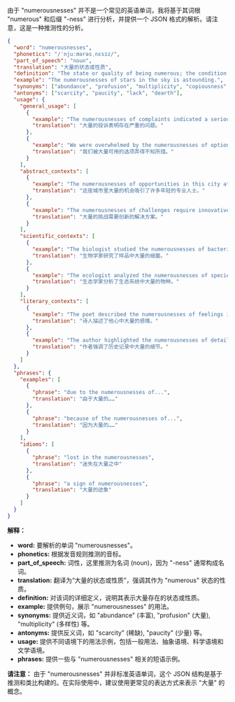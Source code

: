 由于 "numerousnesses" 并不是一个常见的英语单词，我将基于其词根 "numerous" 和后缀 "-ness" 进行分析，并提供一个 JSON 格式的解析。请注意，这是一种推测性的分析。

```json
{
  "word": "numerousnesses",
  "phonetics": "/ˈnjuːmərəsˌnɛsɪz/",
  "part_of_speech": "noun",
  "translation": "大量的状态或性质",
  "definition": "The state or quality of being numerous; the condition of existing in large numbers or quantities.",
  "example": "The numerousnesses of stars in the sky is astounding.",
  "synonyms": ["abundance", "profusion", "multiplicity", "copiousness", "quantity"],
  "antonyms": ["scarcity", "paucity", "lack", "dearth"],
  "usage": {
    "general_usage": [
      {
        "example": "The numerousnesses of complaints indicated a serious problem.",
        "translation": "大量的投诉表明存在严重的问题。"
      },
      {
        "example": "We were overwhelmed by the numerousnesses of options available.",
        "translation": "我们被大量可用的选项弄得不知所措。"
      }
    ],
    "abstract_contexts": [
      {
        "example": "The numerousnesses of opportunities in this city attract many young professionals.",
        "translation": "这座城市里大量的机会吸引了许多年轻的专业人士。"
      },
      {
        "example": "The numerousnesses of challenges require innovative solutions.",
        "translation": "大量的挑战需要创新的解决方案。"
      }
    ],
    "scientific_contexts": [
      {
        "example": "The biologist studied the numerousnesses of bacteria in the sample.",
        "translation": "生物学家研究了样品中大量的细菌。"
      },
      {
        "example": "The ecologist analyzed the numerousnesses of species in the ecosystem.",
        "translation": "生态学家分析了生态系统中大量的物种。"
      }
    ],
    "literary_contexts": [
      {
        "example": "The poet described the numerousnesses of feelings in his heart.",
        "translation": "诗人描述了他心中大量的感情。"
      },
      {
        "example": "The author highlighted the numerousnesses of details in the historical account.",
        "translation": "作者强调了历史记录中大量的细节。"
      }
    ]
  },
  "phrases": {
    "examples": [
      {
        "phrase": "due to the numerousnesses of...",
        "translation": "由于大量的……"
      },
      {
        "phrase": "because of the numerousnesses of...",
        "translation": "因为大量的……"
      }
    ],
    "idioms": [
      {
        "phrase": "lost in the numerousnesses",
        "translation": "迷失在大量之中"
      },
      {
        "phrase": "a sign of numerousnesses",
        "translation": "大量的迹象"
      }
    ]
  }
}
```

**解释：**

*   **word:**  要解析的单词 "numerousnesses"。
*   **phonetics:**  根据发音规则推测的音标。
*   **part\_of\_speech:** 词性，这里推测为名词 (noun)，因为 "-ness" 通常构成名词。
*   **translation:**  翻译为“大量的状态或性质”，强调其作为 "numerous" 状态的性质。
*   **definition:**  对该词的详细定义，说明其表示大量存在的状态或性质。
*   **example:**  提供例句，展示 "numerousnesses" 的用法。
*   **synonyms:**  提供近义词，如 "abundance" (丰富), "profusion" (大量), "multiplicity" (多样性) 等。
*   **antonyms:** 提供反义词，如 "scarcity" (稀缺), "paucity" (少量) 等。
*   **usage:**  提供不同语境下的用法示例，包括一般用法、抽象语境、科学语境和文学语境。
*   **phrases:**  提供一些与 "numerousnesses" 相关的短语示例。

**请注意：** 由于 "numerousnesses" 并非标准英语单词，这个 JSON 结构是基于推测和类比构建的。在实际使用中，建议使用更常见的表达方式来表示 "大量" 的概念。
 